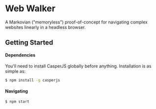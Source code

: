 Web Walker
==========

A Markovian ("memoryless") proof-of-concept for navigating complex websites linearly in a headless browser.

Getting Started
---------------

#### Dependencies
You'll need to install CasperJS globally before anything. Installation is as simple as:
```sh
$ npm install -g casperjs
```

#### Navigating
```sh
$ npm start
```
